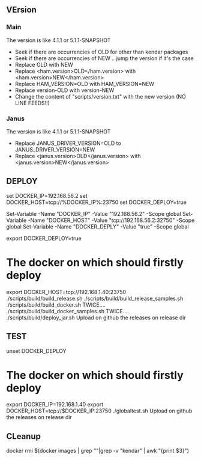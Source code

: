 ## VErsion

### Main

The version is like 4.1.1 or 5.1.1-SNAPSHOT

* Seek if there are occurrencies of <version>OLD</version> for other than kendar packages
* Seek if there are occurrencies of <version>NEW</version> .. jump the version if it's the case
* Replace <version>OLD</version>  with <version>NEW</version>
* Replace <ham.version>OLD</ham.version> with <ham.version>NEW</ham.version>
* Replace HAM_VERSION=OLD with HAM_VERSION=NEW
* Replace version-OLD with version-NEW
* Change the content of "scripts/version.txt" with the new version (NO LINE FEEDS!!)

### Janus

The version is like 4.1.1 or 5.1.1-SNAPSHOT

* Replace JANUS_DRIVER_VERSION=OLD to JANUS_DRIVER_VERSION=NEW
* Replace <janus.version>OLD</janus.version> with <janus.version>NEW</janus.version>

## DEPLOY

set DOCKER_IP=192.168.56.2
set DOCKER_HOST=tcp://%DOCKER_IP%:23750
set DOCKER_DEPLOY=true

Set-Variable -Name "DOCKER_IP" -Value "192.168.56.2" -Scope global
Set-Variable -Name "DOCKER_HOST" -Value "tcp://192.168.56.2:32750" -Scope global
Set-Variable -Name "DOCKER_DEPLY" -Value "true" -Scope global

export DOCKER_DEPLOY=true
# The docker on which should firstly deploy
export DOCKER_HOST=tcp://192.168.1.40:23750
./scripts/build/build_release.sh
./scripts/build/build_release_samples.sh
./scripts/build/build_docker.sh  TWICE....
./scripts/build/build_docker_samples.sh  TWICE....
./scripts/build/deploy_jar.sh
Upload on github the releases on release dir


## TEST

unset DOCKER_DEPLOY
# The docker on which should firstly deploy
export DOCKER_IP=192.168.1.40
export DOCKER_HOST=tcp://$DOCKER_IP:23750
./globaltest.sh
Upload on github the releases on release dir


## CLeanup

docker rmi $(docker images | grep "<none>"|grep -v "kendar" | awk "{print $3}")
